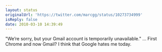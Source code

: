 ```yaml
---
layout: status
originalUrl: 'https://twitter.com/marcgg/status/10273734999'
isReply: false
date: 2010-03-10 14:39:49
---
```


"We’re sorry, but your Gmail account is temporarily unavailable." ... First Chrome and now Gmail? I think that Google hates me today.
